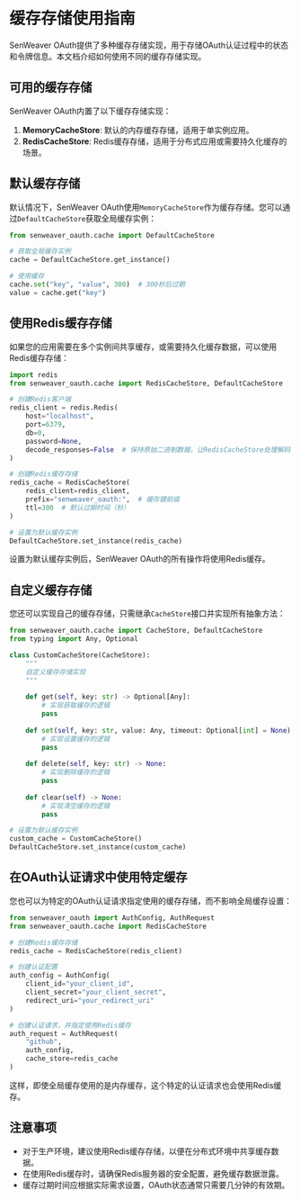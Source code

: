 # 缓存存储使用指南

SenWeaver OAuth提供了多种缓存存储实现，用于存储OAuth认证过程中的状态和令牌信息。本文档介绍如何使用不同的缓存存储实现。

## 可用的缓存存储

SenWeaver OAuth内置了以下缓存存储实现：

1. **MemoryCacheStore**: 默认的内存缓存存储，适用于单实例应用。
2. **RedisCacheStore**: Redis缓存存储，适用于分布式应用或需要持久化缓存的场景。

## 默认缓存存储

默认情况下，SenWeaver OAuth使用`MemoryCacheStore`作为缓存存储。您可以通过`DefaultCacheStore`获取全局缓存实例：

```python
from senweaver_oauth.cache import DefaultCacheStore

# 获取全局缓存实例
cache = DefaultCacheStore.get_instance()

# 使用缓存
cache.set("key", "value", 300)  # 300秒后过期
value = cache.get("key")
```

## 使用Redis缓存存储

如果您的应用需要在多个实例间共享缓存，或需要持久化缓存数据，可以使用Redis缓存存储：

```python
import redis
from senweaver_oauth.cache import RedisCacheStore, DefaultCacheStore

# 创建Redis客户端
redis_client = redis.Redis(
    host="localhost",
    port=6379,
    db=0,
    password=None,
    decode_responses=False  # 保持原始二进制数据，让RedisCacheStore处理解码
)

# 创建Redis缓存存储
redis_cache = RedisCacheStore(
    redis_client=redis_client,
    prefix="senweaver_oauth:",  # 缓存键前缀
    ttl=300  # 默认过期时间（秒）
)

# 设置为默认缓存实例
DefaultCacheStore.set_instance(redis_cache)
```

设置为默认缓存实例后，SenWeaver OAuth的所有操作将使用Redis缓存。

## 自定义缓存存储

您还可以实现自己的缓存存储，只需继承`CacheStore`接口并实现所有抽象方法：

```python
from senweaver_oauth.cache import CacheStore, DefaultCacheStore
from typing import Any, Optional

class CustomCacheStore(CacheStore):
    """
    自定义缓存存储实现
    """
    
    def get(self, key: str) -> Optional[Any]:
        # 实现获取缓存的逻辑
        pass
        
    def set(self, key: str, value: Any, timeout: Optional[int] = None) -> None:
        # 实现设置缓存的逻辑
        pass
        
    def delete(self, key: str) -> None:
        # 实现删除缓存的逻辑
        pass
        
    def clear(self) -> None:
        # 实现清空缓存的逻辑
        pass

# 设置为默认缓存实例
custom_cache = CustomCacheStore()
DefaultCacheStore.set_instance(custom_cache)
```

## 在OAuth认证请求中使用特定缓存

您也可以为特定的OAuth认证请求指定使用的缓存存储，而不影响全局缓存设置：

```python
from senweaver_oauth import AuthConfig, AuthRequest
from senweaver_oauth.cache import RedisCacheStore

# 创建Redis缓存存储
redis_cache = RedisCacheStore(redis_client)

# 创建认证配置
auth_config = AuthConfig(
    client_id="your_client_id",
    client_secret="your_client_secret",
    redirect_uri="your_redirect_uri"
)

# 创建认证请求，并指定使用Redis缓存
auth_request = AuthRequest(
    "github",
    auth_config,
    cache_store=redis_cache
)
```

这样，即使全局缓存使用的是内存缓存，这个特定的认证请求也会使用Redis缓存。

## 注意事项

- 对于生产环境，建议使用Redis缓存存储，以便在分布式环境中共享缓存数据。
- 在使用Redis缓存时，请确保Redis服务器的安全配置，避免缓存数据泄露。
- 缓存过期时间应根据实际需求设置，OAuth状态通常只需要几分钟的有效期。 